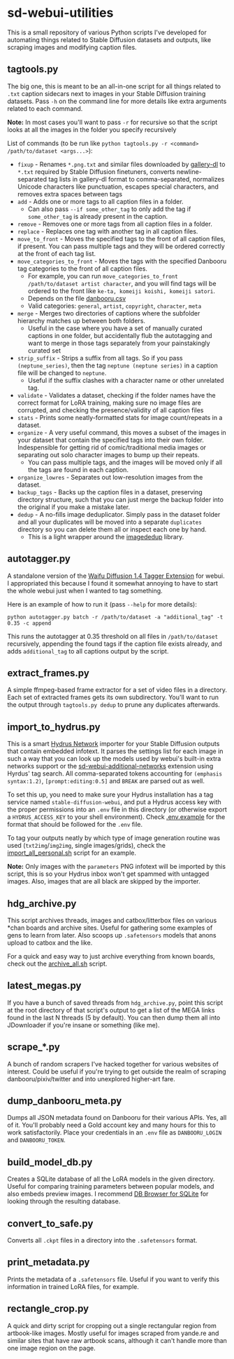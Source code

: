 # sd-webui-utilities

This is a small repository of various Python scripts I've developed for automating things related to Stable Diffusion datasets and outputs, like scraping images and modifying caption files.

## tagtools.py

The big one, this is meant to be an all-in-one script for all things related to `.txt` caption sidecars next to images in your Stable Diffusion training datasets. Pass `-h` on the command line for more details like extra arguments related to each command.

**Note:** In most cases you'll want to pass `-r` for recursive so that the script looks at all the images in the folder you specify recursively

List of commands (to be run like `python tagtools.py -r <command> /path/to/dataset <args...>`):

- `fixup` - Renames `*.png.txt` and similar files downloaded by [gallery-dl](https://github.com/mikf/gallery-dl) to `*.txt` required by Stable Diffusion finetuners, converts newline-separated tag lists in gallery-dl format to comma-separated, normalizes Unicode characters like punctuation, escapes special characters, and removes extra spaces between tags
- `add` - Adds one or more tags to all caption files in a folder.
  + Can also pass `--if some_other_tag` to only add the tag if `some_other_tag` is already present in the caption.
- `remove` - Removes one or more tags from all caption files in a folder.
- `replace` - Replaces one tag with another tag in all caption files.
- `move_to_front` - Moves the specified tags to the front of all caption files, if present. You can pass multiple tags and they will be ordered correctly at the front of each tag list.
- `move_categories_to_front` - Moves the tags with the specified Danbooru tag categories to the front of all caption files.
  + For example, you can run `move_categories_to_front /path/to/dataset artist character`, and you will find tags will be ordered to the front like `ke-ta, komeiji koishi, komeiji satori`.
  + Depends on the file [danbooru.csv](https://github.com/arenatemp/sd-tagging-helper/blob/master/danbooru.csv)
  + Valid categories: `general`, `artist`, `copyright`, `character`, `meta`
- `merge` - Merges two directories of captions where the subfolder hierarchy matches up between both folders.
  + Useful in the case where you have a set of manually curated captions in one folder, but accidentally flub the autotagging and want to merge in those tags separately from your painstakingly curated set
- `strip_suffix` - Strips a suffix from all tags. So if you pass `(neptune_series)`, then the tag `neptune (neptune series)` in a caption file will be changed to `neptune`.
  + Useful if the suffix clashes with a character name or other unrelated tag.
- `validate` - Validates a dataset, checking if the folder names have the correct format for LoRA training, making sure no image files are corrupted, and checking the presence/validity of all caption files
- `stats` - Prints some neatly-formatted stats for image count/repeats in a dataset.
- `organize` - A very useful command, this moves a subset of the images in your dataset that contain the specified tags into their own folder. Indespensible for getting rid of comic/traditional media images or separating out solo character images to bump up their repeats.
  + You can pass multiple tags, and the images will be moved only if all the tags are found in each caption.
- `organize_lowres` - Separates out low-resolution images from the dataset.
- `backup_tags` - Backs up the caption files in a dataset, preserving directory structure, such that you can just merge the backup folder into the original if you make a mistake later.
- `dedup` - A no-fills image deduplicator. Simply pass in the dataset folder and all your duplicates will be moved into a separate `duplicates` directory so you can delete them all or inspect each one by hand.
  + This is a light wrapper around the [imagededup](https://github.com/idealo/imagededup) library.
  
## autotagger.py

A standalone version of the [Waifu Diffusion 1.4 Tagger Extension](https://github.com/toriato/stable-diffusion-webui-wd14-tagger) for webui. I appropriated this because I found it somewhat annoying to have to start the whole webui just when I wanted to tag something.

Here is an example of how to run it (pass `--help` for more details):

```
python autotagger.py batch -r /path/to/dataset -a "additional_tag" -t 0.35 -c append
```

This runs the autotagger at 0.35 threshold on all files in `/path/to/dataset` recursively, appending the found tags if the caption file exists already, and adds `additional_tag` to all captions output by the script.

## extract_frames.py

A simple ffmpeg-based frame extractor for a set of video files in a directory. Each set of extracted frames gets its own subdirectory. You'll want to run the output through `tagtools.py dedup` to prune any duplicates afterwards.

## import_to_hydrus.py

This is a smart [Hydrus Network](https://hydrusnetwork.github.io/hydrus/index.html) importer for your Stable Diffusion outputs that contain embedded infotext. It parses the settings list for each image in such a way that you can look up the models used by webui's built-in extra networks support or the [sd-webui-additional-networks](https://github.com/kohya-ss/sd-webui-additional-networks) extension using Hyrdus' tag search. All comma-separated tokens accounting for `(emphasis syntax:1.2)`, `[prompt:editing:0.5]` and `BREAK` are parsed out as well.

To set this up, you need to make sure your Hydrus installation has a tag service named `stable-diffusion-webui`, and put a Hydrus access key with the proper permissions into an `.env` file in this directory (or otherwise export a `HYDRUS_ACCESS_KEY` to your shell environment). Check [.env.example](./.env.example) for the format that should be followed for the `.env` file.

To tag your outputs neatly by which type of image generation routine was used (`txt2img`/`img2img`, single images/grids), check the [import_all_personal.sh](./import_all_personal.sh) script for an example.

**Note:** Only images with the `parameters` PNG infotext will be imported by this script, this is so your Hydrus inbox won't get spammed with untagged images. Also, images that are all black are skipped by the importer.

## hdg_archive.py

This script archives threads, images and catbox/litterbox files on various \*chan boards and archive sites. Useful for gathering some examples of gens to learn from later. Also scoops up `.safetensors` models that anons upload to catbox and the like.

For a quick and easy way to just archive everything from known boards, check out the [archive_all.sh](./archive_all.sh) script.

## latest_megas.py

If you have a bunch of saved threads from `hdg_archive.py`, point this script at the root directory of that script's output to get a list of the MEGA links found in the last N threads (5 by default). You can then dump them all into JDownloader if you're insane or something (like me).

## scrape_\*.py

A bunch of random scrapers I've hacked together for various websites of interest. Could be useful if you're trying to get outside the realm of scraping danbooru/pixiv/twitter and into unexplored higher-art fare.

## dump_danbooru_meta.py

Dumps all JSON metadata found on Danbooru for their various APIs. Yes, all of it. You'll probably need a Gold account key and many hours for this to work satisfactorily. Place your credentials in an `.env` file as `DANBOORU_LOGIN` and `DANBOORU_TOKEN`.

## build_model_db.py

Creates a SQLite database of all the LoRA models in the given directory. Useful for comparing training parameters between popular models, and also embeds preview images. I recommend [DB Browser for SQLite](https://github.com/sqlitebrowser/sqlitebrowser) for looking through the resulting database.

## convert_to_safe.py

Converts all `.ckpt` files in a directory into the `.safetensors` format.

## print_metadata.py

Prints the metadata of a `.safetensors` file. Useful if you want to verify this information in trained LoRA files, for example.

## rectangle_crop.py

A quick and dirty script for cropping out a single rectangular region from artbook-like images. Mostly useful for images scraped from yande.re and similar sites that have raw artbook scans, although it can't handle more than one image region on the page.
